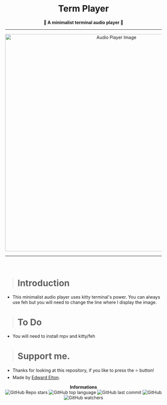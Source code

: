 <h1 align="center">Term Player</h1>

<p align='center'>
    <b>🤍 A minimalist terminal audio player 🤍</b>
</p>

---

<p align="center">
      <img src="https://cdn.discordapp.com/attachments/1026240959303925850/1027918046796460062/unknown.png" alt="Audio Player Image" width="700">
</p>

---

<br/>

> # Introduction

-   This minimalist audio player uses kitty terminal's power. You can always use feh but you will need to change the line where I display the image.

> # To Do

-   You will need to install mpv and kitty/feh

> # Support me.

-   Thanks for looking at this repository, if you like to press the ⭐ button!
-   Made by [Edward Elton](https://github.com/edwardelton).

<p align="center">
    <b>Informations</b><br>
    <img alt="GitHub Repo stars" src="https://img.shields.io/github/stars/edwardelton/terminal-portfolio?color=171923">
    <img alt="GitHub top language" src="https://img.shields.io/github/languages/top/edwardelton/terminal-portfolio?color=171923">
    <img alt="GitHub last commit" src="https://img.shields.io/github/last-commit/edwardelton/terminal-portfolio?color=171923">
    <img alt="GitHub" src="https://img.shields.io/github/license/edwardelton/terminal-portfolio?color=171923">
    <img alt="GitHub watchers" src="https://img.shields.io/github/watchers/edwardelton/terminal-portfolio?color=171923">
</p>
